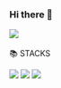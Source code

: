 ### Hi there 👋

<a href="https://www.instagram.com/" target="_blank"><img src="https://img.shields.io/badge/yon.g.ki-E4405F?style=flat-square&logo=Instagram&logoColor=white"/></a><br><br>
📚 STACKS

<div> 
  <img src="https://img.shields.io/badge/java-007396?style=for-the-badge&logo=java&logoColor=white"> 
  <img src="https://img.shields.io/badge/c++-00599C?style=for-the-badge&logo=c%2B%2B&logoColor=white">
  <img src="https://img.shields.io/badge/python-3776AB?style=for-the-badge&logo=python&logoColor=white"> 
  <br>
</div>

